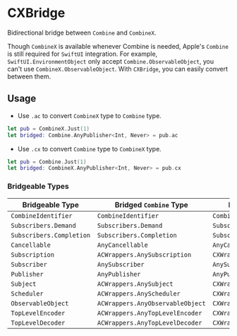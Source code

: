 # CXBridge

Bidirectional bridge between `Combine` and `CombineX`.

Though `CombineX` is available whenever Combine is needed, Apple's `Combine` is still required for `SwiftUI` integration. For example, `SwiftUI.EnvironmentObject` only accept `Combine.ObservableObject`, you can't use `CombineX.ObservableObject`. With `CXBridge`, you can easily convert between them.

## Usage

- Use `.ac` to convert `CombineX` type to `Combine` type.

```swift
let pub = CombineX.Just(1)
let bridged: Combine.AnyPublisher<Int, Never> = pub.ac
```

- Use `.cx` to convert `Combine` type to `CombineX` type.

```swift
let pub = Combine.Just(1)
let bridged: CombineX.AnyPublisher<Int, Never> = pub.cx
```

### Bridgeable Types

Bridgeable Type | Bridged `Combine` Type | Bridged `CombineX` Type
--- | --- | ---
`CombineIdentifier` | `CombineIdentifier`| `CombineIdentifier`
`Subscribers.Demand` | `Subscribers.Demand`| `Subscribers.Demand`
`Subscribers.Completion` | `Subscribers.Completion`| `Subscribers.Completion`
`Cancellable` | `AnyCancellable`| `AnyCancellable`
`Subscription` | `ACWrappers.AnySubscription`| `CXWrappers.AnySubscription`
`Subscriber` | `AnySubscriber`| `AnySubscriber`
`Publisher` | `AnyPublisher`| `AnyPublisher`
`Subject` | `ACWrappers.AnySubject`| `CXWrappers.AnySubject`
`Scheduler` | `ACWrappers.AnyScheduler`| `CXWrappers.AnyScheduler`
`ObservableObject` | `ACWrappers.AnyObservableObject`| `CXWrappers.AnyObservableObject`
`TopLevelEncoder` | `ACWrappers.AnyTopLevelEncoder`| `CXWrappers.AnyTopLevelEncoder`
`TopLevelDecoder` | `ACWrappers.AnyTopLevelDecoder`| `CXWrappers.AnyTopLevelDecoder`

